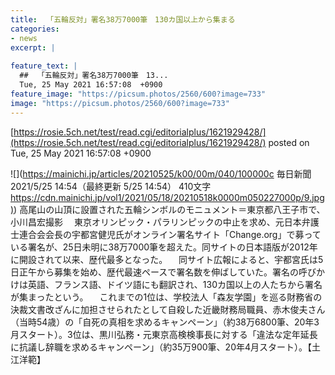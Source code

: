 ```yaml
---
title:  「五輪反対」署名38万7000筆　130カ国以上から集まる  
categories:
- news
excerpt: |
  
feature_text: |
  ##  「五輪反対」署名38万7000筆　13...
  Tue, 25 May 2021 16:57:08  +0900
feature_image: "https://picsum.photos/2560/600?image=733"
image: "https://picsum.photos/2560/600?image=733"
---
```


[https://rosie.5ch.net/test/read.cgi/editorialplus/1621929428/](https://rosie.5ch.net/test/read.cgi/editorialplus/1621929428/)
posted on Tue, 25 May 2021 16:57:08  +0900

<!--more-->

![](https://mainichi.jp/articles/20210525/k00/00m/040/100000c 毎日新聞 2021/5/25 14:54（最終更新 5/25 14:54） 410文字 [https://cdn.mainichi.jp/vol1/2021/05/18/20210518k0000m050227000p/9.jpg)](https://cdn.mainichi.jp/vol1/2021/05/18/20210518k0000m050227000p/9.jpg)) 高尾山の山頂に設置された五輪シンボルのモニュメント＝東京都八王子市で、小川昌宏撮影 　東京オリンピック・パラリンピックの中止を求め、元日本弁護士連合会会長の宇都宮健児氏がオンライン署名サイト「Change.org」で募っている署名が、25日未明に38万7000筆を超えた。同サイトの日本語版が2012年に開設されて以来、歴代最多となった。 　同サイト広報によると、宇都宮氏は5日正午から募集を始め、歴代最速ペースで署名数を伸ばしていた。署名の呼びかけは英語、フランス語、ドイツ語にも翻訳され、130カ国以上の人たちから署名が集まったという。 　これまでの1位は、学校法人「森友学園」を巡る財務省の決裁文書改ざんに加担させられたとして自殺した近畿財務局職員、赤木俊夫さん（当時54歳）の「自死の真相を求めるキャンペーン」（約38万6800筆、20年3月スタート）。3位は、黒川弘務・元東京高検検事長に対する「違法な定年延長に抗議し辞職を求めるキャンペーン」（約35万900筆、20年4月スタート）。【土江洋範】
